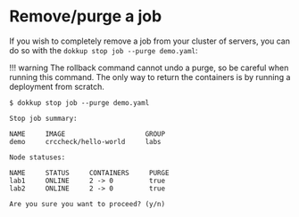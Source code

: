 # Remove/purge a job
If you wish to completely remove a job from your cluster of servers, you can do so with the `dokkup stop job --purge demo.yaml`:

!!! warning
    The rollback command cannot undo a purge, so be careful when running this command. The only way to return the containers is by running a deployment from scratch.

```shell
$ dokkup stop job --purge demo.yaml
```
```
Stop job summary:

NAME     IMAGE                    GROUP
demo     crccheck/hello-world     labs

Node statuses:

NAME     STATUS     CONTAINERS     PURGE
lab1     ONLINE     2 -> 0         true
lab2     ONLINE     2 -> 0         true

Are you sure you want to proceed? (y/n) 
```
